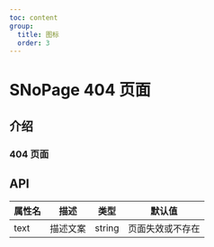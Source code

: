 ```yaml
---
toc: content
group:
  title: 图标
  order: 3
---
```


# SNoPage 404 页面

## 介绍

### 404 页面

<code src="./demos/index.tsx"></code>

## API

| 属性名 | 描述     | 类型   | 默认值           |
| ------ | -------- | ------ | ---------------- |
| text   | 描述文案 | string | 页面失效或不存在 |
